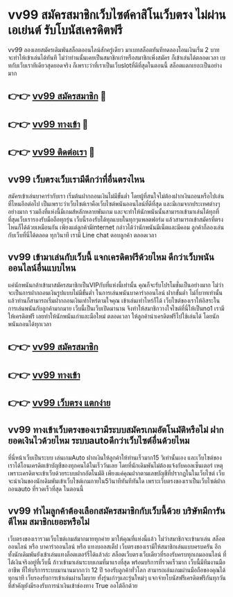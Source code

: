# vv99 สมัครสมาชิกเว็บไซต์คาสิโนเว็บตรง ไม่ผ่านเอเย่นต์ รับโบนัสเครดิตฟรี

vv99 ลองเลยสมัครเดิมพันสล็อตออนไลน์สักครู่เดียว มาเบทสล็อตทันทีทดลองโอนเงินเริ่ม 2 บาท จะทำให้เข้าเล่นได้ทันที ไม่ว่าท่านนั้นเคยเป็นสมาชิกเก่าหรือสมาชิกเพิ่งสมัคร ก็เข้าเล่นได้ตลอดเวลา เบทกับเว็บเราทีเดียวสุดยอดจริง ก็เพราะว่าที่เราเป็นเว็บslotที่ดีที่สุดในตอนนี้ สล็อตแตกเยอะเป็นอย่างมาก

## 👉👉 [vv99 สมัครสมาชิก](https://bit.ly/3Ckzg5n) 🎰
## 👉👉 [vv99 ทางเข้า](https://bit.ly/3Ckzg5n) 🎰
## 👉👉 [vv99 ติดต่อเรา](https://bit.ly/3Ckzg5n) 🎰

## vv99 เว็บตรงเว็บเรามีดีกว่าที่อื่นตรงไหน
สมัครเข้าเล่นบาคาร่ากับเรา เริ่มต้นฝากถอนเงินไม่มีขั้นต่ำ โดยผู้ที่สนใจไม่ต้องฝากเงินถอนหรือไปเล่นที่ไหนอีกต่อไป เป็นเพราะว่าเว็บไซต์เราคือเว็บไซต์พนันออนไลน์ที่ดีที่สุด และมีเกมจากประเทศต่างๆอย่างมาก รวมถึงที่แห่งนี้มีเกมส์หลักหลายพันเกม และจะทำให้นักพนันนั้นสามารถเข้ามาเล่นได้ทุกที่ ที่สุดเว็บเรารองรับมือถือทุกรุ่น เว็บนี้รองรับได้ทุกแบบในทุกๆแพลตฟอร์ม แล้วสามารถเข้าสมัครที่ตรงไหนก็ได้ด้วยเหมือนกัน เพียงแต่ลูกค้ามีinternet กล่าวได้ว่านักพนันมีเน็ตและมีคอม ลูกค้าก็ลองเล่นกับเว็บที่นี่ได้ตลอด ทุกวินาที เรามี Line chat ตอบลูกค้า ตลอดเวลา

## vv99 เข้ามาเล่นกับเว็บนี้ แจกเครดิตฟรีด้วยไหม ดีกว่าเว็บพนันออนไลน์อื่นแบบไหน
แค่นักพนันกล้าเข้ามาสมัครสมาชิกเป็นVIPกับที่แห่งนี้เท่านั้น คุณก็จะรับโปรโมชั่นเป็นอย่างมาก ไม่ว่าจะเป็นการฝากถอนเงินรูปแบบไม่มีขั้นต่ำ ในการเล่นพนันบาคาร่าออนไลน์ ฝากขั้นต่ำ ไม่กี่บาทเท่านั้น แล้วท่านก็สามารถเริ่มฝากถอนเงินเท่าไหร่ตามใจคุณ เข้าเล่นเท่าไหร่ก็ได้ เว็บไซต์ของเราให้อิสระในการเล่นพนันกับลูกค้ามากมาย เว็บนี้เป็นเว็บเปิดมานาน จึงทำให้สมาชิกวางใจไซต์ที่นี่ให้เป็นno1 เรามีให้เครดิตฟรี เลยทำให้นักพนันเก่าและมือใหม่ ตลอดเวลา ให้ลูกค้านำเครดิตฟรีไปใช้เล่นได้ โดยนักพนันถอนได้ทุกเวลา

## 👉👉 [vv99 สมัครสมาชิก](https://bit.ly/3Ckzg5n)
## 👉👉 [vv99 ทางเข้า](https://bit.ly/3Ckzg5n)
## 👉👉 [vv99 เว็บตรง แตกง่าย](https://bit.ly/3Ckzg5n)

## vv99 ทางเข้าเว็บตรงของเรามีระบบสมัครเกมอัตโนมัติหรือไม่ ฝากยอดเงินไวด้วยไหม ระบบautoดีกว่าเว็บไซต์อื่นด้วยไหม
ที่นี่หน้าเว็บเป็นระบบ เล่นเกมAuto ฝากเงินให้ลูกค้าให้ท่านเร็วมาก15 วิเท่านั้นเอง และเว็บไซต์ของเราได้โอนเครดิตเข้าบัญชีของทุกคนได้ในเร็ววันเลย โดยที่นักเดิมพันไม่ต้องแจ้งกับคอลเซ็นเตอร์ เหตุเพราะเครดิตจะเข้าเว็บด้วยระบบฝากอัตโนมัติ เพียงแค่คุณฝากตามเลขบัญชีที่ปรากฏในในเว็บไซต์ เว็บจะนำเงินของนักเดิมพันเข้าเว็บไซต์เกมภายใน5วินาทีทันทีทันใด เพราะเว็บตรงของเราเป็นเว็บไซต์ฝากถอนauto ที่รวดเร็วที่สุด ในตอนนี้

## vv99 ทำไมลูกค้าต้องเลือกสมัครสมาชิกกับเว็บนี้ด้วย บริษัทมีการันตีไหม สมาชิกเยอะหรือไม่
เว็บตรงของเรารวมเว็บไซต์เกมส์มากมายทุกค่าย มาให้คุณที่แห่งนี้แล้ว ไม่ว่าสมาชิกจะเข้ามาเล่น สล็อตออนไลน์ หรือ บาคาร่าออนไลน์ หรือ แทงบอลสเต็ป เว็บตรงของเรามีให้สมาชิกเล่นแบบครบครัน อีกทั้งนักเดิมพันยังเข้าเล่นแทงล็อตเตอร์รี่ได้แล้วล่ะ สล็อตเว็บตรงเว็บเดียวที่รองรับครบทุกเกมออนไลน์ ที่ได้เงินจริงอยู่ที่เว็บนี้ ก้าวเข้ามาเล่นระบบเกมที่มาแรงที่สุด พร้อมบริการที่รวดเร็วมาก เว็บนี้มีทีมงานมืออาชีพ ที่ให้บริการระบบมานานมากกว่า 12 ปี รองรับลูกค้าทั่วโลก สามารถเล่นเกมผ่านมือถือของคุณได้ทุกนาที เว็บรองรับการเข้าเล่นผ่านโมบาย ทั้งรุ่นเก่าๆและรุ่นใหม่ๆ แจกจ่ายโบนัสฟรีเครดิตฟรีกันทุกวัน ที่สำคัญยังมีรองรับการนำเงินเข้าช่องทาง True ออโต้อีกด้วย
